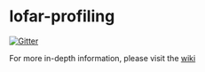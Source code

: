 # lofar-profiling

[![Gitter](https://badges.gitter.im/Join%20Chat.svg)](https://gitter.im/ygrange/lofar-profiling?utm_source=badge&utm_medium=badge&utm_campaign=pr-badge&utm_content=badge)

For more in-depth information, please visit the [wiki](https://github.com/lofar-astron/lofar-profiling/wiki)

